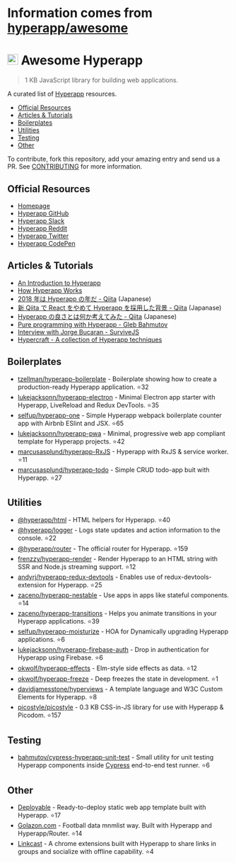 # Information comes from [hyperapp/awesome](https://github.com/hyperapp/awesome)
# <img height=24 src=https://cdn.rawgit.com/JorgeBucaran/f26da3a18aca72810559d0b94819c22b/raw/882f20c970ff7d61aa04d44b92fc3530fa758bc0/Hyperapp.svg> Awesome Hyperapp

> 1 KB JavaScript library for building web applications.

A curated list of [Hyperapp](https://github.com/hyperapp/hyperapp) resources.

<!-- TOC -->

* [Official Resources](#official-resources)
* [Articles & Tutorials](#articles--tutorials)
* [Boilerplates](#boilerplates)
* [Utilities](#utilities)
* [Testing](#testing)
* [Other](#other)

<!-- /TOC -->

To contribute, fork this repository, add your amazing entry and send us a PR. See [CONTRIBUTING](/CONTRIBUTING.md) for more information.

## Official Resources

* [Homepage](https://hyperapp.js.org)
* [Hyperapp GitHub](https://github.com/hyperapp/hyperapp/tree/master/docs)
* [Hyperapp Slack](https://hyperappjs.herokuapp.com/)
* [Hyperapp Reddit](https://www.reddit.com/r/hyperapp/)
* [Hyperapp Twitter](https://twitter.com/hyperappjs)
* [Hyperapp CodePen](https://codepen.io/hyperapp/)

## Articles & Tutorials

* [An Introduction to Hyperapp](https://gist.github.com/JorgeBucaran/e63a1c7976b63df11f53bfbc1a7f4607)
* [How Hyperapp Works](https://gist.github.com/JorgeBucaran/8dc33b7947f3193eb2ea3d5700e27036)
* [2018 年は Hyperapp の年だ - Qiita](https://qiita.com/JorgeBucaran/items/c48446babe0627e25ee6) (Japanese)
* [新 Qiita で React をやめて Hyperapp を採用した背景 - Qiita](https://qiita.com/yuku_t/items/2839e57a1933507f36b4) (Japanase)
* [Hyperapp の良さとは何か考えてみた - Qiita](https://qiita.com/ababup1192/items/0dd5c70bee5feaf5dea3) (Japanese)
* [Pure programming with Hyperapp - Gleb Bahmutov](https://glebbahmutov.com/blog/pure-programming-with-hyper-app)
* [Interview with Jorge Bucaran - SurviveJS](https://survivejs.com/blog/hyperapp-interview)
* [Hypercraft - A collection of Hyperapp techniques](https://zaceno.github.io/hypercraft/)

## Boilerplates

* [tzellman/hyperapp-boilerplate](https://github.com/tzellman/hyperapp-boilerplate) - Boilerplate showing how to create a production-ready Hyperapp application. :star:32
* [lukejacksonn/hyperapp-electron](https://github.com/lukejacksonn/hyperapp-electron) - Minimal Electron app starter with Hyperapp, LiveReload and Redux DevTools. :star:35
* [selfup/hyperapp-one](https://github.com/selfup/hyperapp-one) - Simple Hyperapp webpack boilerplate counter app with Airbnb ESlint and JSX. :star:65
* [lukejacksonn/hyperapp-pwa](https://github.com/lukejacksonn/hyperapp-pwa) - Minimal, progressive web app compliant template for Hyperapp projects. :star:42
* [marcusasplund/hyperapp-RxJS](https://github.com/marcusasplund/hyperapp-RxJS) - Hyperapp with RxJS & service worker. :star:11
* [marcusasplund/hyperapp-todo](https://github.com/marcusasplund/hyperapp-todo-simple) - Simple CRUD todo-app buit with Hyperapp. :star:27

## Utilities

* [@hyperapp/html](https://github.com/hyperapp/html) - HTML helpers for Hyperapp. :star:40
* [@hyperapp/logger](https://github.com/hyperapp/logger) - Logs state updates and action information to the console. :star:22
* [@hyperapp/router](https://github.com/hyperapp/router) - The official router for Hyperapp. :star:159
* [frenzzy/hyperapp-render](https://github.com/frenzzy/hyperapp-render) - Render Hyperapp to an HTML string with SSR and Node.js streaming support. :star:12
* [andyrj/hyperapp-redux-devtools](https://github.com/andyrj/hyperapp-redux-devtools) - Enables use of redux-devtools-extension for Hyperapp. :star:25
* [zaceno/hyperapp-nestable](https://github.com/zaceno/hyperapp-nestable) - Use apps in apps like stateful components. :star:14
* [zaceno/hyperapp-transitions](https://github.com/zaceno/hyperapp-transitions) - Helps you animate transitions in your Hyperapp applications. :star:39
* [selfup/hyperapp-moisturize](https://github.com/selfup/hyperapp-moisturize) - HOA for Dynamically upgrading Hyperapp applications. :star:6
* [lukejacksonn/hyperapp-firebase-auth](https://github.com/lukejacksonn/hyperapp-firebase-auth) - Drop in authentication for Hyperapp using Firebase. :star:6
* [okwolf/hyperapp-effects](https://github.com/okwolf/hyperapp-effects) - Elm-style side effects as data. :star:12
* [okwolf/hyperapp-freeze](https://github.com/okwolf/hyperapp-freeze) - Deep freezes the state in development. :star:1
* [davidjamesstone/hyperviews](https://github.com/davidjamesstone/hyperviews) - A template language and W3C Custom Elements for Hyperapp. :star:8
* [picostyle/picostyle](https://github.com/picostyle/picostyle) - 0.3 KB CSS-in-JS library for use with Hyperapp & Picodom. :star:157

## Testing

* [bahmutov/cypress-hyperapp-unit-test](https://github.com/bahmutov/cypress-hyperapp-unit-test) - Small utility for unit testing Hyperapp components inside [Cypress](https://github.com/cypress-io/cypress) end-to-end test runner. :star:6

## Other

* [Deployable](https://github.com/lukejacksonn/deployable) - Ready-to-deploy static web app template built with Hyperapp. :star:17
* [Golazon.com](https://github.com/sobstel/golazon) - Football data mnmlist way. Built with Hyperapp and Hyperapp/Router. :star:14
* [Linkcast](https://github.com/ajaxtown/linkcast) - A chrome extensions built with Hyperapp to share links in groups and socialize with offline capability. :star:4

